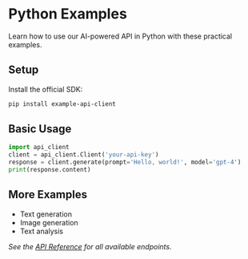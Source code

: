 # Python Examples

Learn how to use our AI-powered API in Python with these practical examples.

## Setup

Install the official SDK:
```bash
pip install example-api-client
```

## Basic Usage

```python
import api_client
client = api_client.Client('your-api-key')
response = client.generate(prompt='Hello, world!', model='gpt-4')
print(response.content)
```

## More Examples
- Text generation
- Image generation
- Text analysis

_See the [API Reference](../api-reference/index.md) for all available endpoints._ 